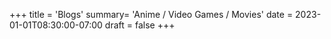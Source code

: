 +++
title = 'Blogs'
summary= 'Anime / Video Games / Movies'
date = 2023-01-01T08:30:00-07:00
draft = false
+++